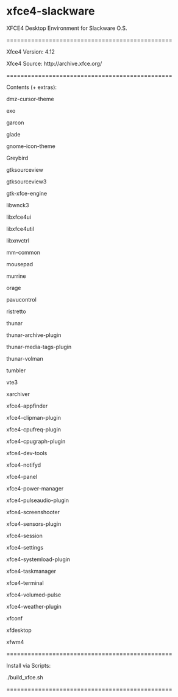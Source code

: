 # xfce4-slackware
<p>XFCE4 Desktop Environment for Slackware O.S.</p>
<p>===============================================</p>
<p>Xfce4 Version: 4.12</p>
<p>Xfce4 Source: http://archive.xfce.org/</p>
<p>===============================================</p>

<p>Contents (+ extras):</p>
<p>dmz-cursor-theme</p>
<p>exo</p>
<p>garcon</p>
<p>glade</p>
<p>gnome-icon-theme</p>
<p>Greybird</p>
<p>gtksourceview</p>
<p>gtksourceview3</p>
<p>gtk-xfce-engine</p>
<p>libwnck3</p>
<p>libxfce4ui</p>
<p>libxfce4util</p>
<p>libxnvctrl</p>
<p>mm-common</p>
<p>mousepad</p>
<p>murrine</p>
<p>orage</p>
<p>pavucontrol</p>
<p>ristretto</p>
<p>thunar</p>
<p>thunar-archive-plugin</p>
<p>thunar-media-tags-plugin</p>
<p>thunar-volman</p>
<p>tumbler</p>
<p>vte3</p>
<p>xarchiver</p>
<p>xfce4-appfinder</p>
<p>xfce4-clipman-plugin</p>
<p>xfce4-cpufreq-plugin</p>
<p>xfce4-cpugraph-plugin</p>
<p>xfce4-dev-tools</p>
<p>xfce4-notifyd</p>
<p>xfce4-panel</p>
<p>xfce4-power-manager</p>
<p>xfce4-pulseaudio-plugin</p>
<p>xfce4-screenshooter</p>
<p>xfce4-sensors-plugin</p>
<p>xfce4-session</p>
<p>xfce4-settings</p>
<p>xfce4-systemload-plugin</p>
<p>xfce4-taskmanager</p>
<p>xfce4-terminal</p>
<p>xfce4-volumed-pulse</p>
<p>xfce4-weather-plugin</p>
<p>xfconf</p>
<p>xfdesktop</p>
<p>xfwm4</p>

<p>===============================================</p>

<p>Install via Scripts:</p>
 ./build_xfce.sh
<p>===============================================</p>
